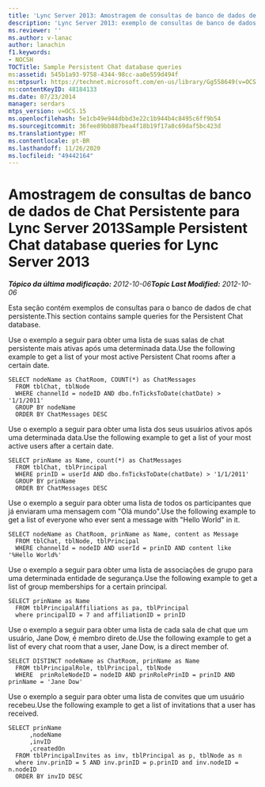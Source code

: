 ```yaml
---
title: 'Lync Server 2013: Amostragem de consultas de banco de dados de Chat Persistente'
description: 'Lync Server 2013: exemplo de consultas de banco de dados de chat persistentes.'
ms.reviewer: ''
ms.author: v-lanac
author: lanachin
f1.keywords:
- NOCSH
TOCTitle: Sample Persistent Chat database queries
ms:assetid: 545b1a93-9758-4344-98cc-aa0e559d494f
ms:mtpsurl: https://technet.microsoft.com/en-us/library/Gg558649(v=OCS.15)
ms:contentKeyID: 48184133
ms.date: 07/23/2014
manager: serdars
mtps_version: v=OCS.15
ms.openlocfilehash: 5e1cb49e944dbbd3e22c1b944b4c8495c6ff9b54
ms.sourcegitcommit: 36fee89bb887bea4f18b19f17a8c69daf5bc423d
ms.translationtype: MT
ms.contentlocale: pt-BR
ms.lasthandoff: 11/26/2020
ms.locfileid: "49442164"
---
```

# <a name="sample-persistent-chat-database-queries-for-lync-server-2013"></a><span data-ttu-id="2a659-103">Amostragem de consultas de banco de dados de Chat Persistente para Lync Server 2013</span><span class="sxs-lookup"><span data-stu-id="2a659-103">Sample Persistent Chat database queries for Lync Server 2013</span></span>

<div data-xmlns="http://www.w3.org/1999/xhtml">

<div class="topic" data-xmlns="http://www.w3.org/1999/xhtml" data-msxsl="urn:schemas-microsoft-com:xslt" data-cs="https://msdn.microsoft.com/">

<div data-asp="https://msdn2.microsoft.com/asp">



</div>

<div id="mainSection">

<div id="mainBody"><span data-ttu-id="2a659-104">

<span> </span></span><span class="sxs-lookup"><span data-stu-id="2a659-104">

<span> </span></span></span>

<span data-ttu-id="2a659-105">_**Tópico da última modificação:** 2012-10-06_</span><span class="sxs-lookup"><span data-stu-id="2a659-105">_**Topic Last Modified:** 2012-10-06_</span></span>

<span data-ttu-id="2a659-106">Esta seção contém exemplos de consultas para o banco de dados de chat persistente.</span><span class="sxs-lookup"><span data-stu-id="2a659-106">This section contains sample queries for the Persistent Chat database.</span></span>

<span data-ttu-id="2a659-107">Use o exemplo a seguir para obter uma lista de suas salas de chat persistente mais ativas após uma determinada data.</span><span class="sxs-lookup"><span data-stu-id="2a659-107">Use the following example to get a list of your most active Persistent Chat rooms after a certain date.</span></span>

    SELECT nodeName as ChatRoom, COUNT(*) as ChatMessages
      FROM tblChat, tblNode
      WHERE channelId = nodeID AND dbo.fnTicksToDate(chatDate) > '1/1/2011'
      GROUP BY nodeName
      ORDER BY ChatMessages DESC

<span data-ttu-id="2a659-108">Use o exemplo a seguir para obter uma lista dos seus usuários ativos após uma determinada data.</span><span class="sxs-lookup"><span data-stu-id="2a659-108">Use the following example to get a list of your most active users after a certain date.</span></span>

    SELECT prinName as Name, count(*) as ChatMessages
      FROM tblChat, tblPrincipal
      WHERE prinID = userId AND dbo.fnTicksToDate(chatDate) > '1/1/2011'
      GROUP BY prinName
      ORDER BY ChatMessages DESC

<span data-ttu-id="2a659-109">Use o exemplo a seguir para obter uma lista de todos os participantes que já enviaram uma mensagem com "Olá mundo".</span><span class="sxs-lookup"><span data-stu-id="2a659-109">Use the following example to get a list of everyone who ever sent a message with "Hello World" in it.</span></span>

    SELECT nodeName as ChatRoom, prinName as Name, content as Message
      FROM tblChat, tblNode, tblPrincipal
      WHERE channelId = nodeID AND userId = prinID AND content like '%Hello World%'

<span data-ttu-id="2a659-110">Use o exemplo a seguir para obter uma lista de associações de grupo para uma determinada entidade de segurança.</span><span class="sxs-lookup"><span data-stu-id="2a659-110">Use the following example to get a list of group memberships for a certain principal.</span></span>

    SELECT prinName as Name    
      FROM tblPrincipalAffiliations as pa, tblPrincipal
      where principalID = 7 and affiliationID = prinID

<span data-ttu-id="2a659-111">Use o exemplo a seguir para obter uma lista de cada sala de chat que um usuário, Jane Dow, é membro direto de.</span><span class="sxs-lookup"><span data-stu-id="2a659-111">Use the following example to get a list of every chat room that a user, Jane Dow, is a direct member of.</span></span>

    SELECT DISTINCT nodeName as ChatRoom, prinName as Name          
      FROM tblPrincipalRole, tblPrincipal, tblNode
      WHERE  prinRoleNodeID = nodeID AND prinRolePrinID = prinID AND prinName = 'Jane Dow'

<span data-ttu-id="2a659-112">Use o exemplo a seguir para obter uma lista de convites que um usuário recebeu.</span><span class="sxs-lookup"><span data-stu-id="2a659-112">Use the following example to get a list of invitations that a user has received.</span></span>

    SELECT prinName
          ,nodeName
          ,invID   
          ,createdOn
      FROM tblPrincipalInvites as inv, tblPrincipal as p, tblNode as n
      where inv.prinID = 5 AND inv.prinID = p.prinID and inv.nodeID = n.nodeID
      ORDER BY invID DESC

<span data-ttu-id="2a659-113"></div>

<span> </span>

</div>

</div>

</span><span class="sxs-lookup"><span data-stu-id="2a659-113"></div>

<span> </span>

</div>

</div>

</span></span></div>

